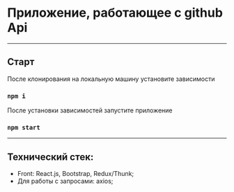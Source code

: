# Приложение, работающее с github Api
___
## Старт
После клонирования на локальную машину установите зависимости
### `npm i`
После установки зависимостей запустите приложение 
### `npm start`
___
## Технический стек:
- Front: React.js, Bootstrap, Redux/Thunk;
- Для работы с запросами: axios;
